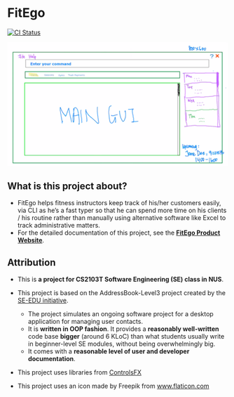 # FitEgo

[![CI Status](https://github.com/AY2021S1-CS2103T-T13-3/tp/workflows/Java%20CI/badge.svg)](https://github.com/AY2021S1-CS2103T-T13-3/tp/actions)

![Ui](docs/images/Ui.png)

## What is this project about?
* FitEgo helps fitness instructors keep track of his/her customers easily, via CLI as he’s a fast typer so that he can 
spend more time on his clients / his routine rather than manually using alternative software like Excel to track 
administrative matters.
* For the detailed documentation of this project, 
see the **[FitEgo Product Website](https://ay2021s1-cs2103t-t13-3.github.io/tp/)**.

## Attribution
* This is **a project for CS2103T Software Engineering (SE) class in NUS**.<br>
* This project is based on the AddressBook-Level3 project created by the [SE-EDU initiative](https://se-education.org).
    * The project simulates an ongoing software project for a desktop application for managing user contacts.
    * It is **written in OOP fashion**. It provides a **reasonably well-written** code base **bigger** (around 6 KLoC) 
    than what students usually write in beginner-level SE modules, without being overwhelmingly big.
    * It comes with a **reasonable level of user and developer documentation**.

* This project uses libraries from [ControlsFX](https://github.com/controlsfx/controlsfx) 

* This project uses an icon made by Freepik from www.flaticon.com

